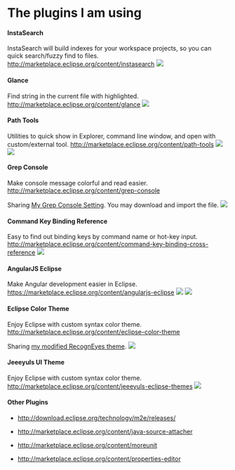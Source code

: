 # The plugins I am using #

#### InstaSearch
InstaSearch will build indexes for your workspace projects, so you can quick search/fuzzy find to files. http://marketplace.eclipse.org/content/instasearch
![](images/plugin_InstaSearch.png)


#### Glance
Find string in the current file with highlighted. http://marketplace.eclipse.org/content/glance
![](images/plugin_Glance.png)


#### Path Tools
Utilities to quick show in Explorer, command line window, and open with custom/external tool. http://marketplace.eclipse.org/content/path-tools
![](images/plugin_PathTools_toolbar.png)
![](images/plugin_PathTools.png)


#### Grep Console
Make console message colorful and read easier. http://marketplace.eclipse.org/content/grep-console

Sharing [My Grep Console Setting](settings/grep_console_settings). You may download and import the file.
![](images/plugin_GrepConsole.png)


#### Command Key Binding Reference
Easy to find out binding keys by command name or hot-key input. http://marketplace.eclipse.org/content/command-key-binding-cross-reference
![](images/plugin_hotkeys_ref.png)


#### AngularJS Eclipse
Make Angular development easier in Eclipse. https://marketplace.eclipse.org/content/angularjs-eclipse
![](https://marketplace.eclipse.org/sites/default/files/styles/ds_solution_screenshot/public/HTMLAngularEditorOverview.png?itok=Kbax3HgY)
![](images/plugin_AngularJS.png)


#### Eclipse Color Theme
Enjoy Eclipse with custom syntax color theme. http://marketplace.eclipse.org/content/eclipse-color-theme

Sharing [my modified RecognEyes theme](settings/theme-40933_RecognEyes_Benx.xml).
![](images/plugin_custom_color_them.png)


#### Jeeeyuls UI Theme
Enjoy Eclipse with custom syntax color theme. http://marketplace.eclipse.org/content/jeeeyuls-eclipse-themes
![](images/eclipse_custom_ui_them.png)



#### Other Plugins
* http://download.eclipse.org/technology/m2e/releases/

* http://marketplace.eclipse.org/content/java-source-attacher
* http://marketplace.eclipse.org/content/moreunit
* http://marketplace.eclipse.org/content/properties-editor
